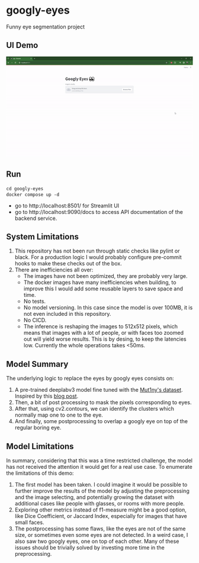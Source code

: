 # googly-eyes
Funny eye segmentation project

## UI Demo
![Quick Streamlit demo](demo-googly-eyes.gif)

## Run
```
cd googly-eyes
docker compose up -d
```

- go to http://localhost:8501/ for Streamlit UI
- go to http://localhost:9090/docs to access API documentation of the backend service.


## System Limitations
1. This repository has not been run through static checks like pylint or black. For a production logic I would probably configure pre-commit hooks to make these checks out of the box.
1. There are inefficiencies all over:
    - The images have not been optimized, they are probably very large.
    - The docker images have many inefficiencies when building, to improve this I would add some reusable layers to save space and time.
    - No tests.
    - No model versioning. In this case since the model is over 100MB, it is not even included in this repository.
    - No CICD.
    - The inference is reshaping the images to 512x512 pixels, which means that images with a lot of people, or with faces too zoomed out will yield worse results. This is by desing, to keep the latencies low. Currently the whole operations takes <50ms.


## Model Summary
The underlying logic to replace the eyes by googly eyes consists on:
1. A pre-trained deeplabv3 model fine tuned with the [Mut1ny's dataset](https://store.mut1ny.com/product/face-head-segmentation-dataset-community-edition). Inspired by this [blog post](https://medium.com/technovators/semantic-segmentation-using-deeplabv3-ce68621e139e).
2. Then, a bit of post processing to mask the pixels corresponding to eyes.
3. After that, using cv2.contours, we can identify the clusters which normally map one to one to the eye.
4. And finally, some postprocessing to overlap a googly eye on top of the regular boring eye.

## Model Limitations
In summary, considering that this was a time restricted challenge, the model has not received the attention it would get for a real use case. To enumerate the limitations of this demo:

1. The first model has been taken. I could imagine it would be possible to further improve the results of the model by adjusting the preprocessing and the image selecting, and potentially growing the dataset with additional cases like people with glasses, or rooms with more people.
1. Exploring other metrics instead of f1-measure might be a good option, like Dice Coefficient, or Jaccard Index, especially for images that have small faces. 
1. The postprocessing has some flaws, like the eyes are not of the same size, or sometimes even some eyes are not detected. In a weird case, I also saw two googly eyes, one on top of each other. Many of these issues should be trivially solved by investing more time in the preprocessing.
